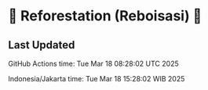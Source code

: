 
# 🌳 Reforestation (Reboisasi) 🌲

## Last Updated

GitHub Actions time: Tue Mar 18 08:28:02 UTC 2025

Indonesia/Jakarta time: Tue Mar 18 15:28:02 WIB 2025
